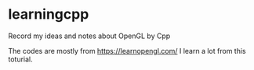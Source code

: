 # learningcpp
Record my ideas and notes about OpenGL by Cpp

The codes are mostly from https://learnopengl.com/ 
I learn a lot from this toturial.

